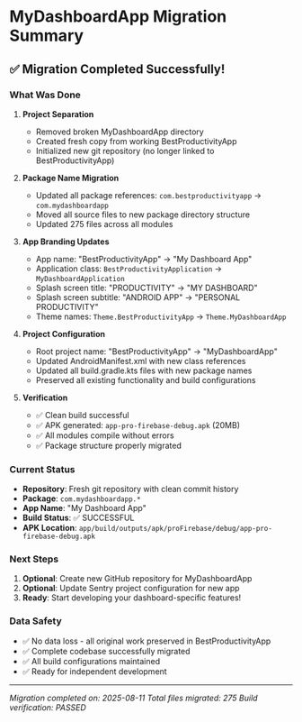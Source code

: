 # MyDashboardApp Migration Summary

## ✅ Migration Completed Successfully!

### What Was Done

1. **Project Separation**
   - Removed broken MyDashboardApp directory
   - Created fresh copy from working BestProductivityApp
   - Initialized new git repository (no longer linked to BestProductivityApp)

2. **Package Name Migration**
   - Updated all package references: `com.bestproductivityapp` → `com.mydashboardapp`
   - Moved all source files to new package directory structure
   - Updated 275 files across all modules

3. **App Branding Updates**
   - App name: "BestProductivityApp" → "My Dashboard App"
   - Application class: `BestProductivityApplication` → `MyDashboardApplication`
   - Splash screen title: "PRODUCTIVITY" → "MY DASHBOARD"
   - Splash screen subtitle: "ANDROID APP" → "PERSONAL PRODUCTIVITY"
   - Theme names: `Theme.BestProductivityApp` → `Theme.MyDashboardApp`

4. **Project Configuration**
   - Root project name: "BestProductivityApp" → "MyDashboardApp"
   - Updated AndroidManifest.xml with new class references
   - Updated all build.gradle.kts files with new package names
   - Preserved all existing functionality and build configurations

5. **Verification**
   - ✅ Clean build successful
   - ✅ APK generated: `app-pro-firebase-debug.apk` (20MB)
   - ✅ All modules compile without errors
   - ✅ Package structure properly migrated

### Current Status

- **Repository**: Fresh git repository with clean commit history
- **Package**: `com.mydashboardapp.*`
- **App Name**: "My Dashboard App"
- **Build Status**: ✅ SUCCESSFUL
- **APK Location**: `app/build/outputs/apk/proFirebase/debug/app-pro-firebase-debug.apk`

### Next Steps

1. **Optional**: Create new GitHub repository for MyDashboardApp
2. **Optional**: Update Sentry project configuration for new app
3. **Ready**: Start developing your dashboard-specific features!

### Data Safety
- ✅ No data loss - all original work preserved in BestProductivityApp
- ✅ Complete codebase successfully migrated
- ✅ All build configurations maintained
- ✅ Ready for independent development

---

*Migration completed on: 2025-08-11*
*Total files migrated: 275*
*Build verification: PASSED*
